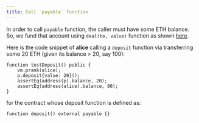 ```yaml
---
title: Call `payable` function
---
```


In order to call `payable` function, the caller must have some ETH balance. So, we fund that account using `deal(to, value)` function as shown [here](./transfer_eth.md).

Here is the code snippet of **alice** calling a `deposit` function via transferring some 20 ETH (given its balance > 20, say 100):

```solidity
function testDeposit() public {
    vm.prank(alice);
    p.deposit{value: 20}();
    assertEq(address(p).balance, 20);
    assertEq(address(alice).balance, 80);
}
```

for the contract whose deposit function is defined as:

```solidity
function deposit() external payable {}
```

